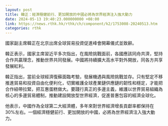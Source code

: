 ```yaml
---
layout: post
title: 韓正：經濟穩健前行、更加開放的中國必將為世界經濟注入強大動力
date: 2024-05-13 19:40:23.000000000 +08:00
link: https://news.rthk.hk/rthk/ch/component/k2/1753008-20240513.htm
categories: rthk
---
```


國家副主席韓正在北京出席全球貿易投資促進峰會開幕儀式並致辭。

韓正表示，國家主席習近平多次指出，在風險挑戰面前，各國應該同舟共濟，堅持合作共贏理念，推動世界共同發展。中國將持續擴大高水平對外開放，同各方共享發展紅利。

韓正指出，當前全球經濟復蘇面臨考驗，發展機遇與風險挑戰並存。只有堅定不移推進貿易和投資自由化便利化，切實維護全球產業鏈供應鏈的韌性和穩定，才能把合作紐帶拉緊，把互惠蛋糕做大。要踐行真正的多邊主義，維護以世界貿易組織為核心的多邊貿易體制，推動建設開放型世界經濟，促進普惠包容的經濟全球化。

他表示，中國作為全球第二大經濟體，多年來對世界經濟增長貢獻率都保持在30%左右。一個經濟穩健前行、更加開放的中國，必將為世界經濟注入強大動力。
